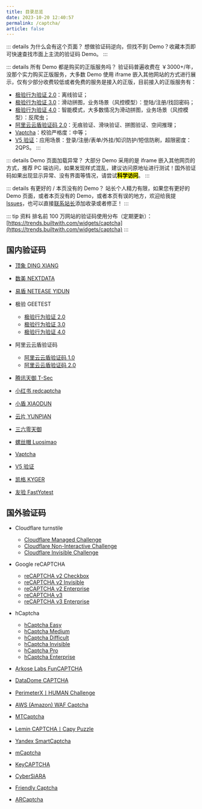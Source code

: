 ```yaml
---
title: 目录总览
date: 2023-10-20 12:40:57
permalink: /captcha/
article: false
---
```


::: details 为什么会有这个页面？
想做验证码逆向，但找不到 Demo？收藏本页即可快速查找市面上主流的验证码 Demo。
:::

::: details 所有 Demo 都是购买的正版服务吗？
验证码普遍收费在 ￥3000+/年，没那个实力购买正版服务，大多数 Demo 使用 iframe 嵌入其他网站的方式进行展示，仅有少部分收费较低或者免费的服务是接入的正版，目前接入的正版服务有：
- [极验行为验证 2.0](/captcha/geetest-v2/)：离线验证；
- [极验行为验证 3.0](/captcha/geetest-v3/)：滑动拼图，业务场景（风控模型）：登陆/注册/找回密码；
- [极验行为验证 4.0](/captcha/geetest-v4/)：智能模式，大多数情况为滑动拼图，业务场景（风控模型）：反爬虫；
- [阿里云云盾验证码 2.0](/captcha/aliyun-v2/)：无痕验证、滑块验证、拼图验证、空间推理；
- [Vaptcha](/captcha/vaptcha/)：校验严格度：中等；
- [V5 验证](/captcha/verify5/)：应用场景：登录/注册/表单/外挂/知识防护/短信防刷，超限密度：2QPS。
:::

::: details Demo 页面加载异常？
大部分 Demo 采用的是 iframe 嵌入其他网页的方式，推荐 PC 端访问，如果发现样式混乱，建议访问原地址进行测试！国外验证码如果出现显示异常、没有界面等情况，请尝试<mark>**科学访问**</mark>。
:::

::: details 有更好的 / 本页没有的 Demo？
站长个人精力有限，如果您有更好的 Demo 页面，或者本页没有的 Demo，或者本页有误的地方，欢迎给我提 [Issues](https://github.com/TRHX/SpiderApi/issues)，也可以直接[联系站长](/#💡-反馈交流)添加收录或者修正！
:::

::: tip 资料
排名前 100 万网站的验证码使用分布（定期更新）：[https://trends.builtwith.com/widgets/captcha](https://trends.builtwith.com/widgets/captcha)
:::

## 国内验证码

- [顶象 DING XIANG](/captcha/dingxiang/)
- [数美 NEXTDATA](/captcha/shumei/)
- [易盾 NETEASE YIDUN](/captcha/yidun/)

- 极验 GEETEST
    - [极验行为验证 2.0](/captcha/geetest-v2/)
    - [极验行为验证 3.0](/captcha/geetest-v3/)
    - [极验行为验证 4.0](/captcha/geetest-v4/)

- 阿里云云盾验证码
  - [阿里云云盾验证码 1.0](/captcha/aliyun-v1/)
  - [阿里云云盾验证码 2.0](/captcha/aliyun-v2/)

- [腾讯天御 T-Sec](/captcha/tencent/)
- [小红书 redcaptcha](/captcha/redcaptcha/)
- [小盾 XIAODUN](/captcha/xiaodun/)
- [云片 YUNPIAN](/captcha/yunpian/)
- [三六零天御](/captcha/360/)
- [螺丝帽 Luosimao](/captcha/luosimao/)
- [Vaptcha](/captcha/vaptcha/)
- [V5 验证](/captcha/verify5/)
- [凯格 KYGER](/captcha/kgcaptcha/)
- [友验 FastYotest](/captcha/fastyotest/)

## 国外验证码

- Cloudflare turnstile
    - [Cloudflare Managed Challenge](/captcha/cloudflare-managed/)
    - [Cloudflare Non-Interactive Challenge](/captcha/cloudflare-non-interactive/)
    - [Cloudflare Invisible Challenge](/captcha/cloudflare-invisible/)

- Google reCAPTCHA
    - [reCAPTCHA v2 Checkbox](/captcha/recaptcha-v2-checkbox/)
    - [reCAPTCHA v2 Invisible](/captcha/recaptcha-v2-invisible/)
    - [reCAPTCHA v2 Enterprise](/captcha/recaptcha-v2-enterprise/)
    - [reCAPTCHA v3](/captcha/recaptcha-v3/)
    - [reCAPTCHA v3 Enterprise](/captcha/recaptcha-v3-enterprise/)

- hCaptcha
    - [hCaptcha Easy](/captcha/hcaptcha-easy/)
    - [hCaptcha Medium](/captcha/hcaptcha-medium/)
    - [hCaptcha Difficult](/captcha/hcaptcha-difficult/)
    - [hCaptcha Invisible](/captcha/hcaptcha-invisible/)
    - [hCaptcha Pro](/captcha/hcaptcha-pro/)
    - [hCaptcha Enterprise](/captcha/hcaptcha-enterprise/)

- [Arkose Labs FunCAPTCHA](/captcha/funcaptcha/)
- [DataDome CAPTCHA](/captcha/datadome/)
- [PerimeterX丨HUMAN Challenge](/captcha/perimeterx/)
- [AWS (Amazon) WAF Captcha](/captcha/aws/)
- [MTCaptcha](/captcha/mtcaptcha/)
- [Lemin CAPTCHA丨Capy Puzzle](/captcha/lemin/)
- [Yandex SmartCaptcha](/captcha/yandex/)
- [mCaptcha](/captcha/mcaptcha/)
- [KeyCAPTCHA](/captcha/keycaptcha/)
- [CyberSiARA](/captcha/cybersiara/)
- [Friendly Captcha](/captcha/friendly-captcha/)
- [ARCaptcha](/captcha/arcaptcha/)
